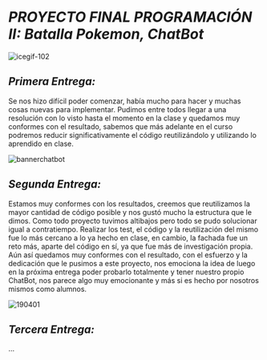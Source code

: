 # *PROYECTO FINAL PROGRAMACIÓN II: Batalla Pokemon, ChatBot*

![icegif-102](https://github.com/user-attachments/assets/835e5659-9fb5-44bd-8775-20dd7c717354)

## *Primera Entrega:*
Se nos hizo difícil poder comenzar, había mucho para hacer y muchas cosas nuevas para implementar. Pudimos entre todos llegar a una resolución con lo visto hasta el momento en la clase y quedamos muy conformes con el resultado, sabemos que más adelante en el curso podremos reducir significativamente el código reutilizándolo y utilizando lo aprendido en clase.


![bannerchatbot](https://github.com/user-attachments/assets/f94b4403-112c-41b1-b67d-87a7a712253f)

## *Segunda Entrega:*
Estamos muy conformes con los resultados, creemos que reutilizamos la mayor cantidad de código posible y nos gustó mucho la estructura que le dimos. Como todo proyecto tuvimos altibajos pero todo se pudo solucionar igual a contratiempo. Realizar los test, el código y la reutilización del mismo fue lo más cercano a lo ya hecho en clase, en cambio, la fachada fue un reto más, aparte del código en sí, ya que fue más de investigación propia. Aún así quedamos muy conformes con el resultado, con el esfuerzo y la dedicación que le pusimos a este proyecto, nos emociona la idea de luego en la próxima entrega poder probarlo totalmente y tener nuestro propio ChatBot, nos parece algo muy emocionante y más si es hecho por nosotros mismos como alumnos.

![190401](https://github.com/user-attachments/assets/f17ac5b0-1ca0-43a7-81d0-7dd4181dde8e)


## *Tercera Entrega:*
...

